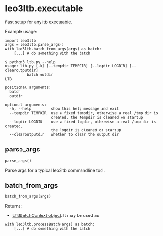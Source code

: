 # leo3ltb.executable

Fast setup for any ltb executable.

Example usage:
```
import leo3ltb
args = leo3ltb.parse_args()
with leo3ltb.batch_from_args(args) as batch:
    [...] # do something with the batch
```
```
$ python3 ltb.py --help
usage: ltb.py [-h] [--tempdir TEMPDIR] [--logdir LOGDIR] [--clearoutputdir]
          batch outdir
LTB

positional arguments:
  batch
  outdir

optional arguments:
  -h, --help         show this help message and exit
  --tempdir TEMPDIR  use a fixed tempdir, otherwise a real /tmp dir is
                     created, the tempdir is cleaned on startup
  --logdir LOGDIR    use a fixed logdir, otherwise a real /tmp dir is created,
                     the logdir is cleaned on startup
  --clearoutputdir   whether to clear the output dir
```

## parse_args
```python
parse_args()
```

Parse args for a typical leo3ltb commandline tool.

## batch_from_args
```python
batch_from_args(args)
```

Returns:
* [LTBBatchContext object](context.md). It may be used as
```
with leo3ltb.processBatch(args) as batch:
    [...] # do something with the batch
```

